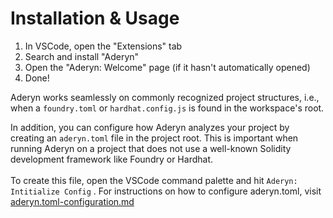 # Installation & Usage

1. In VSCode, open the "Extensions" tab
2. Search and install "Aderyn"
3. Open the "Aderyn: Welcome" page (if it hasn't automatically opened)
4. Done!

Aderyn works seamlessly on commonly recognized project structures, i.e., when a `foundry.toml` or `hardhat.config.js` is found in the workspace's root.

In addition, you can configure how Aderyn analyzes your project by creating an `aderyn.toml` file in the project root. This is important when running Aderyn on a project that does not use a well-known Solidity development framework like Foundry or Hardhat.\
\
To create this file, open the VSCode command palette and hit `Aderyn: Intitialize Config` . For instructions on how to configure aderyn.toml, visit [aderyn.toml-configuration.md](aderyn.toml-configuration.md "mention")


